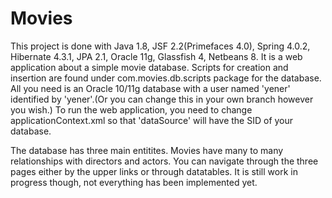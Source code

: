 Movies
======
This project is done with Java 1.8, JSF 2.2(Primefaces 4.0), Spring 4.0.2, Hibernate 4.3.1, JPA 2.1, Oracle 11g, Glassfish 4, Netbeans 8. It is a web application about a simple movie database. Scripts for creation and insertion are found under com.movies.db.scripts package for the database. All you need is an Oracle 10/11g database with a user named 'yener' identified by 'yener'.(Or you can change this in your own branch however you wish.) To run the web application, you need to change applicationContext.xml so that 'dataSource' will have the SID of your database.

The database has three main entitites. Movies have many to many relationships with directors and actors. You can navigate through the three pages either by the upper links or through datatables. It is still work in progress though, not everything has been implemented yet.
